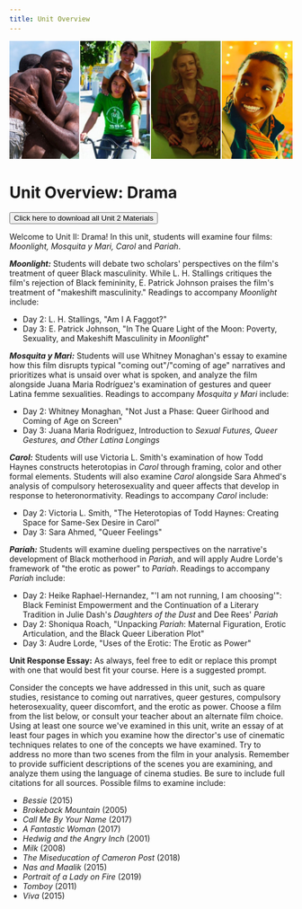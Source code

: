 ```yaml
---
title: Unit Overview
---
```

<img src="/img/drama_medley.jpg" class="medley">

# Unit Overview: Drama
<form method="get" action="/modules/unit 2: drama/Unit 2.zip">
<button type='submit'>Click here to download all Unit 2 Materials</button>
</form>

Welcome to Unit II: Drama! In this unit, students will examine four films: *Moonlight, Mosquita y Mari, Carol* and *Pariah*.

***Moonlight:***
Students will debate two scholars' perspectives on the film's treatment of queer Black masculinity. While L. H. Stallings critiques the film's rejection of Black femininity, E. Patrick Johnson praises the film's treatment of "makeshift masculinity."
Readings to accompany *Moonlight* include:
  * Day 2: L. H. Stallings, "Am I A Faggot?"
  * Day 3: E. Patrick Johnson, "In The Quare Light of the Moon: Poverty, Sexuality, and Makeshift Masculinity in *Moonlight*"

***Mosquita y Mari:***
Students will use Whitney Monaghan's essay to examine how this film disrupts typical "coming out"/"coming of age" narratives and prioritizes what is unsaid over what is spoken, and analyze the film alongside Juana Maria Rodríguez's examination of gestures and queer Latina femme sexualities. Readings to accompany *Mosquita y Mari* include:
* Day 2: Whitney Monaghan, "Not Just a Phase: Queer Girlhood and Coming of Age on Screen"
* Day 3: Juana Maria Rodríguez, Introduction to *Sexual Futures, Queer Gestures, and Other Latina Longings*

***Carol:***
Students will use Victoria L. Smith's examination of how Todd Haynes constructs heterotopias in *Carol* through framing, color and other formal elements. Students will also examine *Carol* alongside Sara Ahmed's analysis of compulsory heterosexuality and queer affects that develop in response to heteronormativity. Readings to accompany *Carol* include:
* Day 2: Victoria L. Smith, "The Heterotopias of Todd Haynes: Creating Space for Same-Sex Desire in Carol"
* Day 3: Sara Ahmed, "Queer Feelings"

***Pariah:***
Students will examine dueling perspectives on the narrative's development of Black motherhood in *Pariah*, and will apply Audre Lorde's framework of "the erotic as power" to *Pariah*. Readings to accompany *Pariah* include:
* Day 2: Heike Raphael-Hernandez, "'I am not running, I am choosing'": Black Feminist Empowerment and the Continuation of a Literary Tradition in Julie Dash's *Daughters of the Dust* and Dee Rees' *Pariah*
* Day 2: Shoniqua Roach, "Unpacking *Pariah*: Maternal Figuration, Erotic Articulation, and the Black Queer Liberation Plot"
* Day 3: Audre Lorde, "Uses of the Erotic: The Erotic as Power"

**Unit Response Essay:**
As always, feel free to edit or replace this prompt with one that would best fit your course. Here is a suggested prompt.

Consider the concepts we have addressed in this unit, such as quare studies, resistance to coming out narratives, queer gestures, compulsory heterosexuality, queer discomfort, and the erotic as power. Choose a film from the list below, or consult your teacher about an alternate film choice. Using at least one source we've examined in this unit, write an essay of at least four pages in which you examine how the director's use of cinematic techniques relates to one of the concepts we have examined. Try to address no more than two scenes from the film in your analysis. Remember to provide sufficient descriptions of the scenes you are examining, and analyze them using the language of cinema studies. Be sure to include full citations for all sources. Possible films to examine include:
* *Bessie* (2015)
* *Brokeback Mountain* (2005)
* *Call Me By Your Name* (2017)
* *A Fantastic Woman* (2017)
* *Hedwig and the Angry Inch* (2001)
* *Milk* (2008)
* *The Miseducation of Cameron Post* (2018)
* *Nas and Maalik* (2015)
* *Portrait of a Lady on Fire* (2019)
* *Tomboy* (2011)
* *Viva* (2015)
